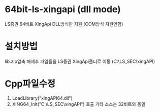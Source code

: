 # 64bit-ls-xingapi (dll mode)
LS증권 64비트 XingApi
DLL방식만 지원 (COM방식 지원안함)

# 설치방법
lib.zip압축 해제후 파일들을 LS증권 XingApi폴더로 이동 (C:\LS_SEC\xingAPI)

# Cpp파일수정
1. LoadLibrary("xingAPI64.dll")
2. XING64_Init("C:\LS_SEC\xingAPI") 호출
기타 소스는 32비트와 동일
